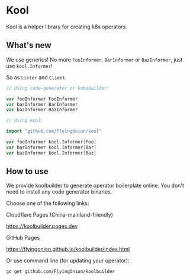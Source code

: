 # Kool

Kool is a helper library for creating k8s operators.

## What's new

We use generics! No more `FooInformer`, `BarInformer` or `BazInformer`, just use `kool.Informer`!

So as `Lister` and `Client`.

```go
// Using code-generator or kubebuilder:

var fooInformer FooInformer
var barInformer BarInformer
var bazInformer BazInformer

// Using kool:

import "github.com/FlyingOnion/kool"

var fooInformer kool.Informer[Foo]
var barInformer kool.Informer[Bar]
var bazInformer kool.Informer[Baz]
```

## How to use

We provide koolbuilder to generate operator boilerplate online. You don't need to install any code generator binaries.

Choose one of the following links:

Cloudflare Pages (China-mainland-friendly)

https://koolbuilder.pages.dev

GitHub Pages

https://flyingonion.github.io/koolbuilder/index.html

Or use command line (for updating your operator):

```bash
go get github.com/FlyingOnion/koolbuilder
```
